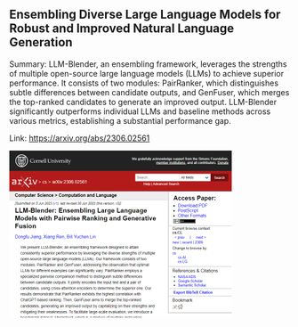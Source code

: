 ## Ensembling Diverse Large Language Models for Robust and Improved Natural Language Generation
Summary: LLM-Blender, an ensembling framework, leverages the strengths of multiple open-source large language models (LLMs) to achieve superior performance. It consists of two modules: PairRanker, which distinguishes subtle differences between candidate outputs, and GenFuser, which merges the top-ranked candidates to generate an improved output. LLM-Blender significantly outperforms individual LLMs and baseline methods across various metrics, establishing a substantial performance gap.

Link: https://arxiv.org/abs/2306.02561

<img src="/img/f7f0dc2a-e723-4413-a672-fa01ef31d805.png" width="400" />
<br/><br/>
